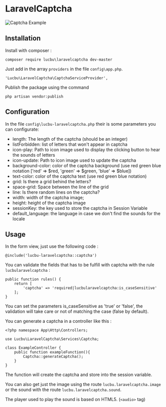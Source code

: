 # LaravelCaptcha

![Captcha Example](http://www.imageupload.co.uk/images/2015/07/27/captcha.png)

## Installation

Install with composer :

```
composer require lucbu\laravelcaptcha dev-master
```

Just add in the array `providers` in the file `config\app.php`.
```
'Lucbu\LaravelCaptcha\CaptchaServiceProvider',
``` 

Publish the package using the command 
```
php artisan vendor:publish
```

## Configuration

In the file `config\lucbu-laravelcaptcha.php` their is some parameters you can configurate:

 * length: The length of the captcha (should be an integer)
 * listForbidden: list of letters that won't appear in captcha
 * icon-play: Path to icon image used to display the clicking button to hear the sounds of letters
 * icon-update: Path to icon image used to update the captcha
 * background-color: color of the captcha background (use red green blue notation ['red' => $red, 'green' => $green, 'blue' => $blue])
 * text-color: color of the captcha text (use red green blue notation)
 * grid: Is there a grid behind the letters?
 * space-grid: Space between the line of the grid
 * line: Is there random lines on the captcha?
 * width: width of the captcha image;
 * height: height of the captcha image
 * sessionKey: the key used to store the captcha in Session Variable
 * default_language: the language in case we don't find the sounds for the locale

## Usage

In the form view, just use the following code :
```
@include('lucbu-laravelcaptcha::captcha')
```

You can validate the fields that has to be fulfill with captcha with the rule `lucbularavelcaptcha` :

```
public function rules() {
    return [
        'captcha' => 'required|lucbularavelcaptcha:is_caseSensitive'
    ];
}
```

You can set the parameters is_caseSensitive as 'true' or 'false', the validation will take care or not of matching the case (false by default).

You can generate a captcha in a controller like this :

```
<?php namespace App\Http\Controllers;

use Lucbu\LaravelCaptcha\Services\Captcha;

class ExampleController {
    public function exampleFunction(){
        Captcha::generateCaptcha();
    }
}
```

The function will create the captcha and store into the session variable.

You can also get just the image using the route `lucbu.laravelcaptcha.image` or the sound with the route `lucbu.laravelcaptcha.sound`.

The player used to play the sound is based on HTML5. (`<audio>` tag)
